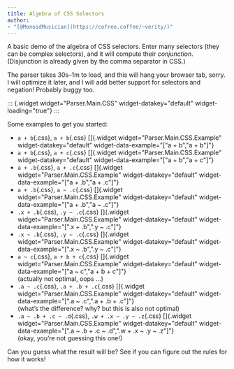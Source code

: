 ```yaml
---
title: Algebra of CSS Selectors
author:
- "[@MonoidMusician](https://cofree.coffee/~verity/)"
---
```


A basic demo of the algebra of CSS selectors.
Enter many selectors (they can be complex selectors), and it will compute their *conjunction*.
(Disjunction is already given by the comma separator in CSS.)

The parser takes 30s–1m to load, and this will hang your browser tab, sorry.
I will optimize it later, and I will add better support for selectors and negation!
Probably buggy too.

::: {.widget widget="Parser.Main.CSS" widget-datakey="default" widget-loading="true"}
:::

Some examples to get you started:

- `a + b`{.css}, `a + b`{.css} []{.widget widget="Parser.Main.CSS.Example" widget-datakey="default" widget-data-example="[&quot;a + b&quot;,&quot;a + b&quot;]"}
- `a + b`{.css}, `a + c`{.css} []{.widget widget="Parser.Main.CSS.Example" widget-datakey="default" widget-data-example="[&quot;a + b&quot;,&quot;a + c&quot;]"}
- `a + .b`{.css}, `a + .c`{.css} []{.widget widget="Parser.Main.CSS.Example" widget-datakey="default" widget-data-example="[&quot;a + .b&quot;,&quot;a + .c&quot;]"}
- `a + .b`{.css}, `a ~ .c`{.css} []{.widget widget="Parser.Main.CSS.Example" widget-datakey="default" widget-data-example="[&quot;a + .b&quot;,&quot;a ~ .c&quot;]"}
- `.x + .b`{.css}, `.y ~ .c`{.css} []{.widget widget="Parser.Main.CSS.Example" widget-datakey="default" widget-data-example="[&quot;.x + .b&quot;,&quot;.y ~ .c&quot;]"}
- `.x ~ .b`{.css}, `.y ~ .c`{.css} []{.widget widget="Parser.Main.CSS.Example" widget-datakey="default" widget-data-example="[&quot;.x ~ .b&quot;,&quot;.y ~ .c&quot;]"}
- `a ~ c`{.css}, `a + b + c`{.css} []{.widget widget="Parser.Main.CSS.Example" widget-datakey="default" widget-data-example="[&quot;a ~ c&quot;,&quot;a + b + c&quot;]"}
  <br/>
  (actually not optimal, oops …)
- `.a ~ .c`{.css}, `.a + .b + .c`{.css} []{.widget widget="Parser.Main.CSS.Example" widget-datakey="default" widget-data-example="[&quot;.a ~ .c&quot;,&quot;.a + .b + .c&quot;]"}
  <br/>
  (what’s the difference? why? but this is also not optimal)
- `.a ~ .b + .c ~ .d`{.css}, `.w + .x ~ .y ~ .z`{.css} []{.widget widget="Parser.Main.CSS.Example" widget-datakey="default" widget-data-example="[&quot;.a ~ .b + .c ~ .d&quot;,&quot;.w + .x ~ .y ~ .z&quot;]"}
  <br/>
  (okay, you’re not guessing this one!)

Can you guess what the result will be?
See if you can figure out the rules for how it works!
